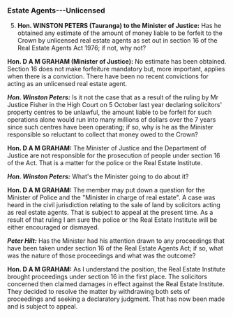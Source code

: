 ### Estate Agents---Unlicensed

5. **Hon. WINSTON PETERS (Tauranga) to the Minister of Justice:** Has he obtained any estimate of the amount of money liable to be forfeit to the Crown by unlicensed real estate agents as set out in section 16 of the Real Estate Agents Act 1976; if not, why not?

**Hon. D A M GRAHAM (Minister of Justice):** No estimate has been obtained. Section 16 does not make forfeiture mandatory but, more important, applies when there is a conviction. There have been no recent convictions for acting as an unlicensed real estate agent.

***Hon. Winston Peters:*** Is it not the case that as a result of the ruling by Mr Justice Fisher in the High Court on 5 October last year declaring solicitors' property centres to be unlawful, the amount liable to be forfeit for such operations alone would run into many millions of dollars over the 7 years since such centres have been operating; if so, why is he as the Minister responsible so reluctant to collect that money owed to the Crown?

**Hon. D A M GRAHAM:** The Minister of Justice and the Department of Justice are not responsible for the prosecution of people under section 16 of the Act. That is a matter for the police or the Real Estate Institute.

***Hon. Winston Peters:*** What's the Minister going to do about it?

**Hon. D A M GRAHAM:** The member may put down a question for the Minister of Police and the "Minister in charge of real estate". A case was heard in the civil jurisdiction relating to the sale of land by solicitors acting as real estate agents. That is subject to appeal at the present time. As a result of that ruling I am sure the police or the Real Estate Institute will be either encouraged or dismayed.

***Peter Hilt:*** Has the Minister had his attention drawn to any proceedings that have been taken under section 16 of the Real Estate Agents Act; if so, what was the nature of those proceedings and what was the outcome?

**Hon. D A M GRAHAM:** As I understand the position, the Real Estate Institute brought proceedings under section 16 in the first place. The solicitors concerned then claimed damages in effect against the Real Estate Institute. They decided to resolve the matter by withdrawing both sets of proceedings and seeking a declaratory judgment. That has now been made and is subject to appeal.